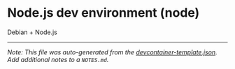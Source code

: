 
# Node.js dev environment (node)

Debian + Node.js





---

_Note: This file was auto-generated from the [devcontainer-template.json](https://github.com/Xe/devcontainer-base/blob/main/src/node/devcontainer-template.json).  Add additional notes to a `NOTES.md`._
